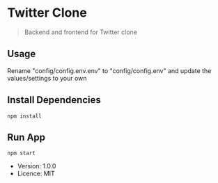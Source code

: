 # Twitter Clone

> Backend and frontend for Twitter clone

## Usage

Rename "config/config.env.env" to "config/config.env" and update the values/settings to your own

## Install Dependencies

```
npm install
```

## Run App

```
npm start
```

-   Version: 1.0.0
-   Licence: MIT
